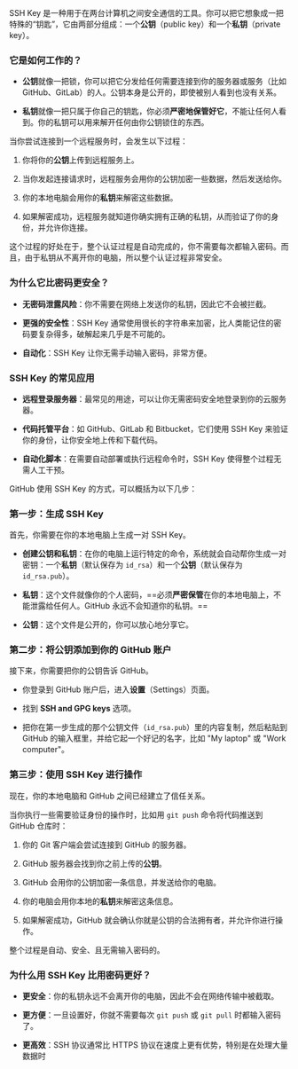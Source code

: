 SSH Key 是一种用于在两台计算机之间安全通信的工具。你可以把它想象成一把特殊的“钥匙”，它由两部分组成：一个**公钥**（public key）和一个**私钥**（private key）。

### 它是如何工作的？

- **公钥**就像一把锁，你可以把它分发给任何需要连接到你的服务器或服务（比如 GitHub、GitLab）的人。公钥本身是公开的，即使被别人看到也没有关系。
    
- **私钥**就像一把只属于你自己的钥匙，你必须**严密地保管好它**，不能让任何人看到。你的私钥可以用来解开任何由你公钥锁住的东西。
    

当你尝试连接到一个远程服务时，会发生以下过程：

1. 你将你的**公钥**上传到远程服务上。
    
2. 当你发起连接请求时，远程服务会用你的公钥加密一些数据，然后发送给你。
    
3. 你的本地电脑会用你的**私钥**来解密这些数据。
    
4. 如果解密成功，远程服务就知道你确实拥有正确的私钥，从而验证了你的身份，并允许你连接。
    

这个过程的好处在于，整个认证过程是自动完成的，你不需要每次都输入密码。而且，由于私钥从不离开你的电脑，所以整个认证过程非常安全。

### 为什么它比密码更安全？

- **无密码泄露风险**：你不需要在网络上发送你的私钥，因此它不会被拦截。
    
- **更强的安全性**：SSH Key 通常使用很长的字符串来加密，比人类能记住的密码要复杂得多，破解起来几乎是不可能的。
    
- **自动化**：SSH Key 让你无需手动输入密码，非常方便。
    

### SSH Key 的常见应用

- **远程登录服务器**：最常见的用途，可以让你无需密码安全地登录到你的云服务器。
    
- **代码托管平台**：如 GitHub、GitLab 和 Bitbucket，它们使用 SSH Key 来验证你的身份，让你安全地上传和下载代码。
    
- **自动化脚本**：在需要自动部署或执行远程命令时，SSH Key 使得整个过程无需人工干预。

GitHub 使用 SSH Key 的方式，可以概括为以下几步：

### 第一步：生成 SSH Key

首先，你需要在你的本地电脑上生成一对 SSH Key。

- **创建公钥和私钥**：在你的电脑上运行特定的命令，系统就会自动帮你生成一对密钥：一个**私钥**（默认保存为 `id_rsa`）和一个**公钥**（默认保存为 `id_rsa.pub`）。
    
- **私钥**：这个文件就像你的个人密码，==必须**严密保管**在你的本地电脑上，不能泄露给任何人。GitHub 永远不会知道你的私钥。==
    
- **公钥**：这个文件是公开的，你可以放心地分享它。


### 第二步：将公钥添加到你的 GitHub 账户

接下来，你需要把你的公钥告诉 GitHub。

- 你登录到 GitHub 账户后，进入**设置**（Settings）页面。
    
- 找到 **SSH and GPG keys** 选项。
    
- 把你在第一步生成的那个公钥文件（`id_rsa.pub`）里的内容复制，然后粘贴到 GitHub 的输入框里，并给它起一个好记的名字，比如 "My laptop" 或 "Work computer"。

### 第三步：使用 SSH Key 进行操作

现在，你的本地电脑和 GitHub 之间已经建立了信任关系。

当你执行一些需要验证身份的操作时，比如用 `git push` 命令将代码推送到 GitHub 仓库时：

1. 你的 Git 客户端会尝试连接到 GitHub 的服务器。
    
2. GitHub 服务器会找到你之前上传的**公钥**。
    
3. GitHub 会用你的公钥加密一条信息，并发送给你的电脑。
    
4. 你的电脑会用你本地的**私钥**来解密这条信息。
    
5. 如果解密成功，GitHub 就会确认你就是公钥的合法拥有者，并允许你进行操作。
    

整个过程是自动、安全、且无需输入密码的。

### 为什么用 SSH Key 比用密码更好？

- **更安全**：你的私钥永远不会离开你的电脑，因此不会在网络传输中被截取。
    
- **更方便**：一旦设置好，你就不需要每次 `git push` 或 `git pull` 时都输入密码了。
    
- **更高效**：SSH 协议通常比 HTTPS 协议在速度上更有优势，特别是在处理大量数据时